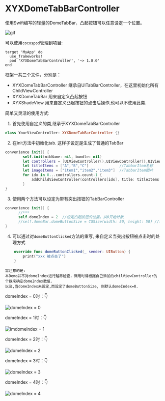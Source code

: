 # XYXDomeTabBarController
使用Swift编写的轻量的DomeTabBar，凸起按钮可以任意设定一个位置。

![gif](./ReadMe/aa.gif)

可以使用`cocospod`管理到项目:
```
target 'MyApp' do
  use_frameworks!
  pod 'XYXDomeTabBarController', '~> 1.0.0'
end
```

框架一共三个文件，分别是：
- XYXDomeTabBarController 继承自UITabBarController，在这里初始化所有ChildViewController
- XYXDomeTabBar 用来自定义凸起按钮
- XYXShadeView 用来自定义凸起按钮的点击后操作,也可以不使用此类.

简单又灵活的使用方式:
1. 首先使用自定义的类,继承于XYXDomeTabBarController
```Swift
class YourViewController: XYXDomeTabBarController {}
```

2. 在init方法中初始化tab. 这样子设定是生成了普通的TabBar
```Swift
convenience init() {
        self.init(nibName: nil, bundle: nil)
        let controllers = [UIViewController(),UIViewController(),UIViewController()]  //TabBar对应的几个Controller
        let titleItems = ["A","B","C"]              //TabbarItem名称
        let imageItems = ["item1","item2","item3"]  //TabbarItem图片
        for idx in 0...controllers.count-1 {
            addChildViewController(controllers[idx], title: titleItems[idx], imageName: imageItems[idx], selectedImageName: selectedItems[idx])
        }
}
```
3. 使用两个方法可以设定为带有突出按钮的TabBarController
```Swift
convenience init() {
      //***
      self.domeIndex = 2  //设定凸起按钮的位置，从0开始计数
      //self.domeBar.domeButtonSize = CGSize(width: 50, height: 50) //设定凸起按钮的大小
}
```
4. 可以通过对`domeButtonClicked`方法的重写, 来自定义当突出按钮被点击时的处理方式
```Swift
    override func domeButtonClicked(_ sender: UIButton) {
        print("xxx 被点击了")
    }
```

    需注意的是:
    本Demo并不对domeIndex进行越界检查，调用时请根据自己添加的chilViewController的个数来确定domeIndex数值.
    以及,当domeIndex未设定,而设定了domeButtonSize, 则默认domeIndex=0.

domeIndex = 0时：👇

![domeIndex = 0](./ReadMe/0.png)

domeIndex = 1时：👇

![imdomeIndex = 1](./ReadMe/1.png)

domeIndex = 2时：👇

![domeIndex = 2](./ReadMe/2.png)

domeIndex = 3时：👇

![domeIndex = 3](./ReadMe/3.png)

domeIndex = 4时：👇

![domeIndex = 4](./ReadMe/4.png)
